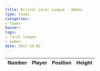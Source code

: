 ```yaml
---
title: Bristol Local League - Women
type: teams
categories:
- teams
banner:
tags:
- local league
- women
date: 2017-10-02
---
```


Number | Player | Position | Height
------ | ------ | -------- | -------

